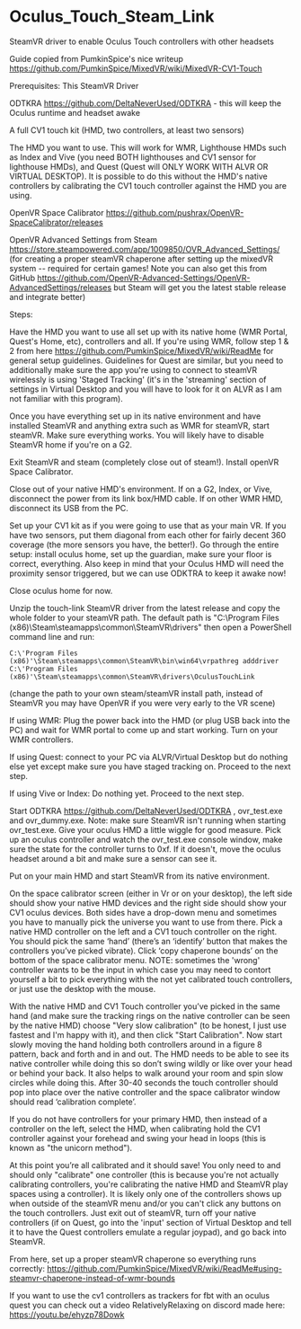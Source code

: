 # Oculus_Touch_Steam_Link
SteamVR driver to enable Oculus Touch controllers with other headsets

Guide copied from PumkinSpice's nice writeup
https://github.com/PumkinSpice/MixedVR/wiki/MixedVR-CV1-Touch

Prerequisites:
This SteamVR Driver

ODTKRA https://github.com/DeltaNeverUsed/ODTKRA - this will keep the Oculus runtime and headset awake

A full CV1 touch kit (HMD, two controllers, at least two sensors)

The HMD you want to use. This will work for WMR, Lighthouse HMDs such as Index and Vive (you need BOTH lighthouses and CV1 sensor for lighthouse HMDs), and Quest (Quest will ONLY WORK WITH ALVR OR VIRTUAL DESKTOP). It is possible to do this without the HMD's native controllers by calibrating the CV1 touch controller against the HMD you are using.

OpenVR Space Calibrator https://github.com/pushrax/OpenVR-SpaceCalibrator/releases

OpenVR Advanced Settings from Steam https://store.steampowered.com/app/1009850/OVR_Advanced_Settings/ (for creating a proper steamVR chaperone after setting up the mixedVR system -- required for certain games! Note you can also get this from GitHub https://github.com/OpenVR-Advanced-Settings/OpenVR-AdvancedSettings/releases but Steam will get you the latest stable release and integrate better)

Steps:

Have the HMD you want to use all set up with its native home (WMR Portal, Quest's Home, etc), controllers and all. If you're using WMR, follow step 1 & 2 from here https://github.com/PumkinSpice/MixedVR/wiki/ReadMe for general setup guidelines. Guidelines for Quest are similar, but you need to additionally make sure the app you're using to connect to steamVR wirelessly is using 'Staged Tracking' (it's in the 'streaming' section of settings in Virtual Desktop and you will have to look for it on ALVR as I am not familiar with this program).

Once you have everything set up in its native environment and have installed SteamVR and anything extra such as WMR for steamVR, start steamVR. Make sure everything works. You will likely have to disable SteamVR home if you're on a G2.

Exit SteamVR and steam (completely close out of steam!). Install openVR Space Calibrator.

Close out of your native HMD's environment. If on a G2, Index, or Vive, disconnect the power from its link box/HMD cable. If on other WMR HMD, disconnect its USB from the PC.

Set up your CV1 kit as if you were going to use that as your main VR. If you have two sensors, put them diagonal from each other for fairly decent 360 coverage (the more sensors you have, the better!). Go through the entire setup: install oculus home, set up the guardian, make sure your floor is correct, everything. Also keep in mind that your Oculus HMD will need the proximity sensor triggered, but we can use ODKTRA to keep it awake now!

Close oculus home for now.

Unzip the touch-link SteamVR driver from the latest release and copy the whole folder to your steamVR path. The default path is "C:\Program Files (x86)\Steam\steamapps\common\SteamVR\drivers" then open a PowerShell command line and run:

`C:\'Program Files (x86)'\Steam\steamapps\common\SteamVR\bin\win64\vrpathreg adddriver C:\'Program Files (x86)'\Steam\steamapps\common\SteamVR\drivers\OculusTouchLink`

(change the path to your own steam/steamVR install path, instead of SteamVR you may have OpenVR if you were very early to the VR scene)

If using WMR: Plug the power back into the HMD (or plug USB back into the PC) and wait for WMR portal to come up and start working. Turn on your WMR controllers.

If using Quest: connect to your PC via ALVR/Virtual Desktop but do nothing else yet except make sure you have staged tracking on. Proceed to the next step.

If using Vive or Index: Do nothing yet. Proceed to the next step.

Start ODTKRA https://github.com/DeltaNeverUsed/ODTKRA , ovr_test.exe and ovr_dummy.exe. Note: make sure SteamVR isn't running when starting ovr_test.exe. Give your oculus HMD a little wiggle for good measure. Pick up an oculus controller and watch the ovr_test.exe console window, make sure the state for the controller turns to 0xf. If it doesn't, move the oculus headset around a bit and make sure a sensor can see it.

Put on your main HMD and start SteamVR from its native environment.

On the space calibrator screen (either in Vr or on your desktop), the left side should show your native HMD devices and the right side should show your CV1 oculus devices. Both sides have a drop-down menu and sometimes you have to manually pick the universe you want to use from there. Pick a native HMD controller on the left and a CV1 touch controller on the right. You should pick the same ‘hand’ (there’s an ‘identify’ button that makes the controllers you’ve picked vibrate). Click ‘copy chaperone bounds’ on the bottom of the space calibrator menu. NOTE: sometimes the 'wrong' controller wants to be the input in which case you may need to contort yourself a bit to pick everything with the not yet calibrated touch controllers, or just use the desktop with the mouse.

With the native HMD and CV1 Touch controller you’ve picked in the same hand (and make sure the tracking rings on the native controller can be seen by the native HMD) choose "Very slow calibration" (to be honest, I just use fastest and I'm happy with it), and then click "Start Calibration". Now start slowly moving the hand holding both controllers around in a figure 8 pattern, back and forth and in and out. The HMD needs to be able to see its native controller while doing this so don’t swing wildly or like over your head or behind your back. It also helps to walk around your room and spin slow circles while doing this. After 30-40 seconds the touch controller should pop into place over the native controller and the space calibrator window should read ‘calibration complete’.

If you do not have controllers for your primary HMD, then instead of a controller on the left, select the HMD, when calibrating hold the CV1 controller against your forehead and swing your head in loops (this is known as "the unicorn method").

At this point you’re all calibrated and it should save! You only need to and should only "calibrate" one controller (this is because you're not actually calibrating controllers, you're calibrating the native HMD and SteamVR play spaces using a controller). It is likely only one of the controllers shows up when outside of the steamVR menu and/or you can't click any buttons on the touch controllers. Just exit out of steamVR, turn off your native controllers (if on Quest, go into the 'input' section of Virtual Desktop and tell it to have the Quest controllers emulate a regular joypad), and go back into SteamVR.

From here, set up a proper steamVR chaperone so everything runs correctly: https://github.com/PumkinSpice/MixedVR/wiki/ReadMe#using-steamvr-chaperone-instead-of-wmr-bounds



If you want to use the cv1 controllers as trackers for fbt with an oculus quest you can check out a video RelativelyRelaxing on discord made here: https://youtu.be/ehyzp78Dowk
